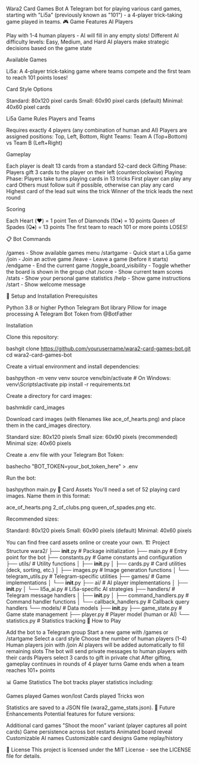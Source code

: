 Wara2 Card Games Bot
A Telegram bot for playing various card games, starting with "Li5a" (previously known as "101") - a 4-player trick-taking game played in teams.
🎮 Game Features
AI Players

Play with 1-4 human players - AI will fill in any empty slots!
Different AI difficulty levels: Easy, Medium, and Hard
AI players make strategic decisions based on the game state

Available Games

Li5a: A 4-player trick-taking game where teams compete and the first team to reach 101 points loses!

Card Style Options

Standard: 80x120 pixel cards
Small: 60x90 pixel cards (default)
Minimal: 40x60 pixel cards

Li5a Game Rules
Players and Teams

Requires exactly 4 players (any combination of human and AI)
Players are assigned positions: Top, Left, Bottom, Right
Teams: Team A (Top+Bottom) vs Team B (Left+Right)

Gameplay

Each player is dealt 13 cards from a standard 52-card deck
Gifting Phase: Players gift 3 cards to the player on their left (counterclockwise)
Playing Phase: Players take turns playing cards in 13 tricks
First player can play any card
Others must follow suit if possible, otherwise can play any card
Highest card of the lead suit wins the trick
Winner of the trick leads the next round

Scoring

Each Heart (♥️) = 1 point
Ten of Diamonds (10♦️) = 10 points
Queen of Spades (Q♠️) = 13 points
The first team to reach 101 or more points LOSES!

📋 Bot Commands

/games - Show available games menu
/startgame - Quick start a Li5a game
/join - Join an active game
/leave - Leave a game (before it starts)
/endgame - End the current game
/toggle_board_visibility - Toggle whether the board is shown in the group chat
/score - Show current team scores
/stats - Show your personal game statistics
/help - Show game instructions
/start - Show welcome message

🔧 Setup and Installation
Prerequisites

Python 3.8 or higher
Python Telegram Bot library
Pillow for image processing
A Telegram Bot Token from @BotFather

Installation

Clone this repository:

bashgit clone https://github.com/yourusername/wara2-card-games-bot.git
cd wara2-card-games-bot

Create a virtual environment and install dependencies:

bashpython -m venv venv
source venv/bin/activate  # On Windows: venv\Scripts\activate
pip install -r requirements.txt

Create a directory for card images:

bashmkdir card_images

Download card images (with filenames like ace_of_hearts.png) and place them in the card_images directory.

Standard size: 80x120 pixels
Small size: 60x90 pixels (recommended)
Minimal size: 40x60 pixels


Create a .env file with your Telegram Bot Token:

bashecho "BOT_TOKEN=your_bot_token_here" > .env

Run the bot:

bashpython main.py
🎴 Card Assets
You'll need a set of 52 playing card images. Name them in this format:

ace_of_hearts.png
2_of_clubs.png
queen_of_spades.png
etc.

Recommended sizes:

Standard: 80x120 pixels
Small: 60x90 pixels (default)
Minimal: 40x60 pixels

You can find free card assets online or create your own.
🏗️ Project Structure
wara2/
├── __init__.py                 # Package initialization
├── main.py                     # Entry point for the bot
├── constants.py                # Game constants and configuration
├── utils/                      # Utility functions
│   ├── __init__.py
│   ├── cards.py                # Card utilities (deck, sorting, etc.)
│   ├── images.py               # Image generation functions
│   └── telegram_utils.py       # Telegram-specific utilities
├── games/                      # Game implementations
│   └── __init__.py
├── ai/                         # AI player implementations
│   ├── __init__.py
│   └── li5a_ai.py              # Li5a-specific AI strategies
├── handlers/                   # Telegram message handlers
│   ├── __init__.py
│   ├── command_handlers.py     # Command handler functions
│   └── callback_handlers.py    # Callback query handlers
└── models/                     # Data models
    ├── __init__.py
    ├── game_state.py           # Game state management
    ├── player.py               # Player model (human or AI)
    └── statistics.py           # Statistics tracking
🎯 How to Play

Add the bot to a Telegram group
Start a new game with /games or /startgame
Select a card style
Choose the number of human players (1-4)
Human players join with /join
AI players will be added automatically to fill remaining slots
The bot will send private messages to human players with their cards
Players select 3 cards to gift in private chat
After gifting, gameplay continues in rounds of 4 player turns
Game ends when a team reaches 101+ points

📊 Game Statistics
The bot tracks player statistics including:

Games played
Games won/lost
Cards played
Tricks won

Statistics are saved to a JSON file (wara2_game_stats.json).
🧩 Future Enhancements
Potential features for future versions:

Additional card games
"Shoot the moon" variant (player captures all point cards)
Game persistence across bot restarts
Animated board reveal
Customizable AI names
Customizable card designs
Game replay/history

📜 License
This project is licensed under the MIT License - see the LICENSE file for details.